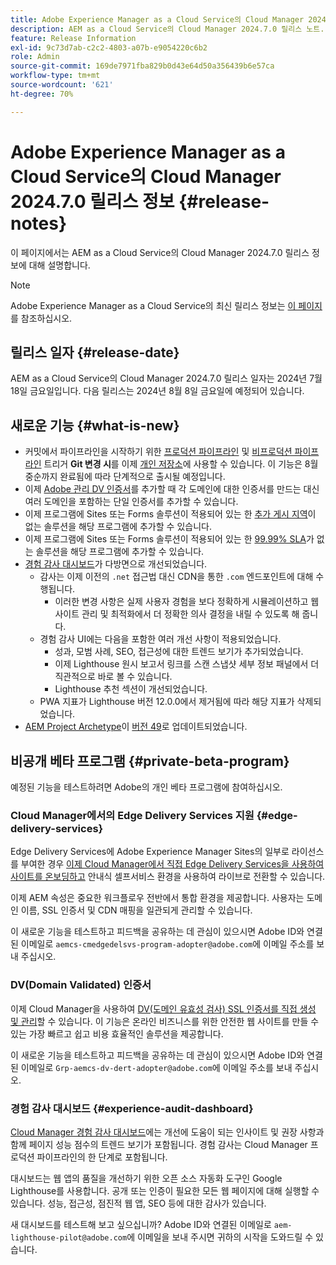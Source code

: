 ```yaml
---
title: Adobe Experience Manager as a Cloud Service의 Cloud Manager 2024.7.0 릴리스 정보
description: AEM as a Cloud Service의 Cloud Manager 2024.7.0 릴리스 노트.
feature: Release Information
exl-id: 9c73d7ab-c2c2-4803-a07b-e9054220c6b2
role: Admin
source-git-commit: 169de7971fba829b0d43e64d50a356439b6e57ca
workflow-type: tm+mt
source-wordcount: '621'
ht-degree: 70%

---
```



# Adobe Experience Manager as a Cloud Service의 Cloud Manager 2024.7.0 릴리스 정보 {#release-notes}

이 페이지에서는 AEM as a Cloud Service의 Cloud Manager 2024.7.0 릴리스 정보에 대해 설명합니다.

>[!NOTE]
>
>Adobe Experience Manager as a Cloud Service의 최신 릴리스 정보는 [이 페이지](/help/release-notes/release-notes-cloud/release-notes-current.md)를 참조하십시오.

## 릴리스 일자 {#release-date}

AEM as a Cloud Service의 Cloud Manager 2024.7.0 릴리스 일자는 2024년 7월 18일 금요일입니다. 다음 릴리스는 2024년 8월 8일 금요일에 예정되어 있습니다.

## 새로운 기능 {#what-is-new}

* 커밋에서 파이프라인을 시작하기 위한 [프로덕션 파이프라인](/help/implementing/cloud-manager/configuring-pipelines/configuring-production-pipelines.md#adding-production-pipeline) 및 [비프로덕션 파이프라인](/help/implementing/cloud-manager/configuring-pipelines/configuring-non-production-pipelines.md#adding-non-production-pipeline) 트리거 **Git 변경 시**&#x200B;를 이제 [개인 저장소](/help/implementing/cloud-manager/managing-code/private-repositories.md)에 사용할 수 있습니다. 이 기능은 8월 중순까지 완료됨에 따라 단계적으로 출시될 예정입니다.
* 이제 [Adobe 관리 DV 인증서](/help/implementing/cloud-manager/managing-ssl-certifications/add-ssl-certificate.md)를 추가할 때 각 도메인에 대한 인증서를 만드는 대신 여러 도메인을 포함하는 단일 인증서를 추가할 수 있습니다.
* 이제 프로그램에 Sites 또는 Forms 솔루션이 적용되어 있는 한 [추가 게시 지역](/help/operations/additional-publish-regions.md)이 없는 솔루션을 해당 프로그램에 추가할 수 있습니다.
* 이제 프로그램에 Sites 또는 Forms 솔루션이 적용되어 있는 한 [99.99% SLA](/help/implementing/cloud-manager/getting-access-to-aem-in-cloud/creating-production-programs.md#sla)가 없는 솔루션을 해당 프로그램에 추가할 수 있습니다.
* [경험 감사 대시보드](/help/implementing/cloud-manager/experience-audit-dashboard.md)가 다방면으로 개선되었습니다.
   * 감사는 이제 이전의 `.net` 접근법 대신 CDN을 통한 `.com` 엔드포인트에 대해 수행됩니다.
      * 이러한 변경 사항은 실제 사용자 경험을 보다 정확하게 시뮬레이션하고 웹 사이트 관리 및 최적화에서 더 정확한 의사 결정을 내릴 수 있도록 해 줍니다.
   * 경험 감사 UI에는 다음을 포함한 여러 개선 사항이 적용되었습니다.
      * 성과, 모범 사례, SEO, 접근성에 대한 트렌드 보기가 추가되었습니다.
      * 이제 Lighthouse 원시 보고서 링크를 스캔 스냅샷 세부 정보 패널에서 더 직관적으로 바로 볼 수 있습니다.
      * Lighthouse 추천 섹션이 개선되었습니다.
   * PWA 지표가 Lighthouse 버전 12.0.0에서 제거됨에 따라 해당 지표가 삭제되었습니다.
* [AEM Project Archetype](https://experienceleague.adobe.com/ko/docs/experience-manager-core-components/using/developing/archetype/overview)이 [버전 49](https://github.com/adobe/aem-project-archetype/tree/aem-project-archetype-49)로 업데이트되었습니다.

## 비공개 베타 프로그램 {#private-beta-program}

예정된 기능을 테스트하려면 Adobe의 개인 베타 프로그램에 참여하십시오.

### Cloud Manager에서의 Edge Delivery Services 지원 {#edge-delivery-services}

Edge Delivery Services에 Adobe Experience Manager Sites의 일부로 라이선스를 부여한 경우 [이제 Cloud Manager에서 직접 Edge Delivery Services을 사용하여 사이트를 온보딩하고](/help/implementing/cloud-manager/edge-delivery/introduction-to-edge-delivery-services.md) 안내식 셀프서비스 환경을 사용하여 라이브로 전환할 수 있습니다.

이제 AEM 속성은 중요한 워크플로우 전반에서 통합 환경을 제공합니다. 사용자는 도메인 이름, SSL 인증서 및 CDN 매핑을 일관되게 관리할 수 있습니다.

이 새로운 기능을 테스트하고 피드백을 공유하는 데 관심이 있으시면 Adobe ID와 연결된 이메일로 `aemcs-cmedgedelsvs-program-adopter@adobe.com`에 이메일 주소를 보내 주십시오.

### DV(Domain Validated) 인증서

이제 Cloud Manager을 사용하여 [DV(도메인 유효성 검사) SSL 인증서를 직접 생성 및 관리](/help/implementing/cloud-manager/managing-ssl-certifications/add-ssl-certificate.md)할 수 있습니다. 이 기능은 온라인 비즈니스를 위한 안전한 웹 사이트를 만들 수 있는 가장 빠르고 쉽고 비용 효율적인 솔루션을 제공합니다.

이 새로운 기능을 테스트하고 피드백을 공유하는 데 관심이 있으시면 Adobe ID와 연결된 이메일로 `Grp-aemcs-dv-dert-adopter@adobe.com`에 이메일 주소를 보내 주십시오.

### 경험 감사 대시보드 {#experience-audit-dashboard}

[Cloud Manager 경험 감사 대시보드](/help/implementing/cloud-manager/experience-audit-dashboard.md)에는 개선에 도움이 되는 인사이트 및 권장 사항과 함께 페이지 성능 점수의 트렌드 보기가 포함됩니다. 경험 감사는 Cloud Manager 프로덕션 파이프라인의 한 단계로 포함됩니다.

대시보드는 웹 앱의 품질을 개선하기 위한 오픈 소스 자동화 도구인 Google Lighthouse를 사용합니다. 공개 또는 인증이 필요한 모든 웹 페이지에 대해 실행할 수 있습니다. 성능, 접근성, 점진적 웹 앱, SEO 등에 대한 감사가 있습니다.

새 대시보드를 테스트해 보고 싶으십니까? Adobe ID와 연결된 이메일로 `aem-lighthouse-pilot@adobe.com`에 이메일을 보내 주시면 귀하의 시작을 도와드릴 수 있습니다.
